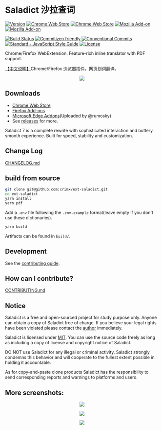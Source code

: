 # Saladict 沙拉查词

[![Version](https://img.shields.io/github/release/crimx/ext-saladict.svg?label=version)](https://github.com/crimx/ext-saladict/releases)
[![Chrome Web Store](https://badgen.net/chrome-web-store/users/cdonnmffkdaoajfknoeeecmchibpmkmg?icon=chrome&color=0f9d58)](https://chrome.google.com/webstore/detail/cdonnmffkdaoajfknoeeecmchibpmkmg?hl=en)
[![Chrome Web Store](https://badgen.net/chrome-web-store/stars/cdonnmffkdaoajfknoeeecmchibpmkmg?icon=chrome&color=0f9d58)](https://chrome.google.com/webstore/detail/cdonnmffkdaoajfknoeeecmchibpmkmg?hl=en)
[![Mozilla Add-on](https://badgen.net/amo/users/ext-saladict?icon=firefox&color=ff9500)](https://addons.mozilla.org/firefox/addon/ext-saladict/)
[![Mozilla Add-on](https://badgen.net/amo/stars/ext-saladict?icon=firefox&color=ff9500)](https://addons.mozilla.org/firefox/addon/ext-saladict/)

[![Build Status](https://travis-ci.com/crimx/ext-saladict.svg)](https://travis-ci.com/crimx/ext-saladict)
[![Commitizen friendly](https://img.shields.io/badge/commitizen-friendly-brightgreen.svg?maxAge=2592000)](http://commitizen.github.io/cz-cli/)
[![Conventional Commits](https://img.shields.io/badge/Conventional%20Commits-1.0.0-brightgreen.svg?maxAge=2592000)](https://conventionalcommits.org)
[![Standard - JavaScript Style Guide](https://img.shields.io/badge/code_style-standard-brightgreen.svg?maxAge=2592000)](https://standardjs.com/)
[![License](https://img.shields.io/github/license/crimx/ext-saladict.svg?colorB=44cc11?maxAge=2592000)](https://github.com/crimx/ext-saladict/blob/dev/LICENSE)

Chrome/Firefox WebExtension. Feature-rich inline translator with PDF support.

[【中文说明】](./README-zh.md)Chrome/Firefox 浏览器插件，网页划词翻译。

<p align="center">
  <a href="https://github.com/crimx/ext-saladict/releases/" target="_blank"><img src="https://raw.githubusercontent.com/wiki/crimx/ext-saladict/images/notebook.gif" /></a>
</p>

## Downloads

- [Chrome Web Store](https://chrome.google.com/webstore/detail/cdonnmffkdaoajfknoeeecmchibpmkmg?hl=en)
- [Firefox Add-ons](https://addons.mozilla.org/firefox/addon/ext-saladict/)
- [Microsoft Edge Addons](https://microsoftedge.microsoft.com/addons/detail/idghocbbahafpfhjnfhpbfbmpegphmmp)(Uploaded by @rumosky)
- See [releases](https://github.com/crimx/ext-saladict/releases) for more.

Saladict 7 is a complete rewrite with sophisticated interaction and buttery smooth experience. Built for speed, stability and customization.

## Change Log

[CHANGELOG.md](./CHANGELOG.md)

## build from source

```bash
git clone git@github.com:crimx/ext-saladict.git
cd ext-saladict
yarn install
yarn pdf
```

Add a `.env` file following the `.env.example` format(leave empty if you don't use these dictionaries).

```bash
yarn build
```

Artifacts can be found in `build/`.

## Development

See the [contributing guide](./CONTRIBUTING.md).

## How can I contribute?

[CONTRIBUTING.md](./CONTRIBUTING.md)

## Notice

Saladict is a free and open-sourced project for study purpose only. Anyone can obtain a copy of Saladict free of charge. If you believe your legal rights have been violated please contact the [author](https://github.com/crimx) immediately.

Saladict is licensed under [MIT](https://github.com/crimx/ext-saladict/blob/dev/LICENSE). You can use the source code freely as long as including a copy of license and copyright notice of Saladict.

DO NOT use Saladict for any illegal or criminal activity. Saladict strongly condemns this behavior and will cooperate to the fullest extent possible in holding it accountable.

As for copy-and-paste clone products Saladict has the responsibility to send corresponding reports and warnings to platforms and users.

## More screenshots:

<p align="center">
  <a href="https://github.com/crimx/ext-saladict/releases/" target="_blank"><img src="https://github.com/crimx/ext-saladict/wiki/images/youdao-page.gif" /></a>
</p>

<p align="center">
  <a href="https://github.com/crimx/ext-saladict/releases/" target="_blank"><img src="https://github.com/crimx/ext-saladict/wiki/images/screen-notebook.png" /></a>
</p>

<p align="center">
  <a href="https://github.com/crimx/ext-saladict/releases/" target="_blank"><img src="https://github.com/crimx/ext-saladict/wiki/images/pin.gif" /></a>
</p>
